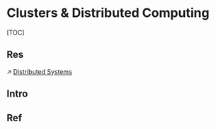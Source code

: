 # Clusters & Distributed Computing

[TOC]



## Res
↗ [Distributed Systems](../../../../../../../System%20Architecture%20Design/🌌%20Distributed%20Systems/Distributed%20Systems.md)


## Intro


## Ref

